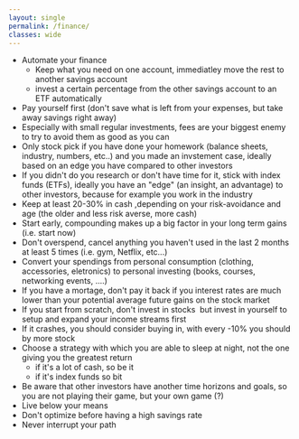 ```yaml
---
layout: single
permalink: /finance/
classes: wide
---
```


- Automate your finance
	- Keep what you need on one account, immediatley move the rest to another savings account
	- invest a certain percentage from the other savings account to an ETF automatically
- Pay yourself first (don't save what is left from your expenses, but take away savings right away)
- Especially with small regular investments, fees are your biggest enemy to try to avoid them as good as you can
- Only stock pick if you have done your homework (balance sheets, industry, numbers, etc..) and you made an invstement case, ideally based on an edge you have
  compared to other investors
- If you didn't do you research or don't have time for it, stick with index funds (ETFs), ideally you have an "edge" (an insight, an advantage) to other investors, because for example you work in the industry
- Keep at least 20-30% in cash ,depending on your risk-avoidance and age (the older and less risk averse, more cash)
- Start early, compounding makes up a big factor in your long term gains (i.e. start now)
- Don't overspend, cancel anything you haven't used in the last 2 months at least 5 times (i.e. gym, Netflix, etc...)
- Convert your spendings from personal consumption (clothing, accessories, eletronics) to personal investing (books, courses, networking events, ....)
- If you have a mortage, don't pay it back if you interest rates are much lower than your potential average future gains on the stock market
- If you start from scratch, don't invest in stocks  but invest in yourself to setup and expand your income streams first
- If it crashes, you should consider buying in, with every -10% you should by more stock
- Choose a strategy with which you are able to sleep at night, not the one giving you the greatest return
	- if it's a lot of cash, so be it
	- if it's index funds so bit
- Be aware that other investors have another time horizons and goals, so you are not playing their game, but your own game (?)
- Live below your means
- Don't optimize before having a high savings rate
- Never interrupt your path